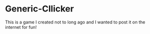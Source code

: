 # Generic-Cllicker

This is a game I created not to long ago and I wanted to post it on the internet for fun!
